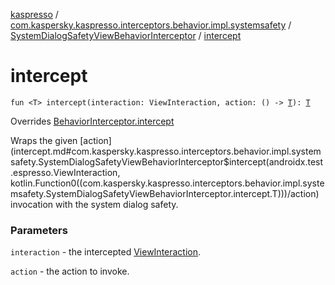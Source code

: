 [kaspresso](../../index.md) / [com.kaspersky.kaspresso.interceptors.behavior.impl.systemsafety](../index.md) / [SystemDialogSafetyViewBehaviorInterceptor](index.md) / [intercept](./intercept.md)

# intercept

`fun <T> intercept(interaction: ViewInteraction, action: () -> `[`T`](intercept.md#T)`): `[`T`](intercept.md#T)

Overrides [BehaviorInterceptor.intercept](../../com.kaspersky.kaspresso.interceptors.behavior/-behavior-interceptor/intercept.md)

Wraps the given [action](intercept.md#com.kaspersky.kaspresso.interceptors.behavior.impl.systemsafety.SystemDialogSafetyViewBehaviorInterceptor$intercept(androidx.test.espresso.ViewInteraction, kotlin.Function0((com.kaspersky.kaspresso.interceptors.behavior.impl.systemsafety.SystemDialogSafetyViewBehaviorInterceptor.intercept.T)))/action) invocation with the system dialog safety.

### Parameters

`interaction` - the intercepted [ViewInteraction](#).

`action` - the action to invoke.